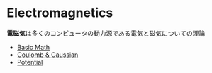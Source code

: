 # Electromagnetics

**電磁気**は多くのコンピュータの動力源である電気と磁気についての理論

* [Basic Math](math.md)
* [Coulomb & Gaussian](cou-gau.md)
* [Potential](./pot.md)
